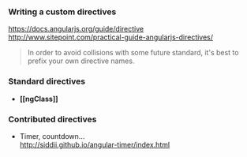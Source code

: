 ### Writing a custom directives
https://docs.angularjs.org/guide/directive
http://www.sitepoint.com/practical-guide-angularjs-directives/

> In order to avoid collisions with some future standard, it's best to prefix your own directive names.

### Standard directives 

* **[[ngClass]]**     


### Contributed directives 

* Timer, countdown...    
http://siddii.github.io/angular-timer/index.html